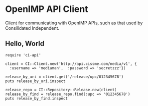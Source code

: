 # OpenIMP API Client

Client for communicating with OpenIMP APIs, such as that used by Consilidated Independent.

## Hello, World

    require 'ci-api'

    client = CI::Client.new('http://api.cissme.com/media/v1', {
      :username => 'mediaman',  :password => 'secretzzz'})

    release_by_uri = client.get('/release/upc/012345678')
    puts release_by_uri.inspect

    release_repo = CI::Repository::Release.new(client)
    release_by_find = release_repo.find(:upc => '012345678')
    puts release_by_find.inspect

